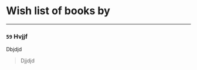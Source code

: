 # Wish list of books by [](https://plus.google.com/u/0/118100475290024631360/)
---

### `59` Hvjjf
Dbjdjd
> Djjdjd

